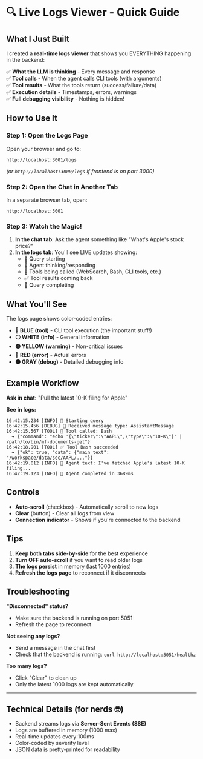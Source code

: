 # 🔍 Live Logs Viewer - Quick Guide

## What I Just Built

I created a **real-time logs viewer** that shows you EVERYTHING happening in the backend:

✅ **What the LLM is thinking** - Every message and response  
✅ **Tool calls** - When the agent calls CLI tools (with arguments)  
✅ **Tool results** - What the tools return (success/failure/data)  
✅ **Execution details** - Timestamps, errors, warnings  
✅ **Full debugging visibility** - Nothing is hidden!

## How to Use It

### Step 1: Open the Logs Page
Open your browser and go to:
```
http://localhost:3001/logs
```

*(or `http://localhost:3000/logs` if frontend is on port 3000)*

### Step 2: Open the Chat in Another Tab
In a separate browser tab, open:
```
http://localhost:3001
```

### Step 3: Watch the Magic!
1. **In the chat tab**: Ask the agent something like "What's Apple's stock price?"
2. **In the logs tab**: You'll see LIVE updates showing:
   - 🚀 Query starting
   - 💬 Agent thinking/responding
   - 🔧 Tools being called (WebSearch, Bash, CLI tools, etc.)
   - ✅ Tool results coming back
   - 🏁 Query completing

## What You'll See

The logs page shows color-coded entries:

- **🔵 BLUE (tool)** - CLI tool execution (the important stuff!)
- **⚪ WHITE (info)** - General information
- **🟡 YELLOW (warning)** - Non-critical issues
- **🔴 RED (error)** - Actual errors
- **🟤 GRAY (debug)** - Detailed debugging info

## Example Workflow

**Ask in chat:** "Pull the latest 10-K filing for Apple"

**See in logs:**
```
16:42:15.234 [INFO] 🚀 Starting query
16:42:15.456 [DEBUG] 📨 Received message type: AssistantMessage
16:42:15.567 [TOOL] 🔧 Tool called: Bash
  → {"command": "echo '{\"ticker\":\"AAPL\",\"type\":\"10-K\"}' | /path/to/bin/mf-documents-get"}
16:42:18.901 [TOOL] ✅ Tool Bash succeeded
  → {"ok": true, "data": {"main_text": "/workspace/data/sec/AAPL/..."}}
16:42:19.012 [INFO] 💬 Agent text: I've fetched Apple's latest 10-K filing...
16:42:19.123 [INFO] 🏁 Agent completed in 3689ms
```

## Controls

- **Auto-scroll** (checkbox) - Automatically scroll to new logs
- **Clear** (button) - Clear all logs from view
- **Connection indicator** - Shows if you're connected to the backend

## Tips

1. **Keep both tabs side-by-side** for the best experience
2. **Turn OFF auto-scroll** if you want to read older logs
3. **The logs persist** in memory (last 1000 entries)
4. **Refresh the logs page** to reconnect if it disconnects

## Troubleshooting

**"Disconnected" status?**
- Make sure the backend is running on port 5051
- Refresh the page to reconnect

**Not seeing any logs?**
- Send a message in the chat first
- Check that the backend is running: `curl http://localhost:5051/healthz`

**Too many logs?**
- Click "Clear" to clean up
- Only the latest 1000 logs are kept automatically

---

## Technical Details (for nerds 🤓)

- Backend streams logs via **Server-Sent Events (SSE)**
- Logs are buffered in memory (1000 max)
- Real-time updates every 100ms
- Color-coded by severity level
- JSON data is pretty-printed for readability

